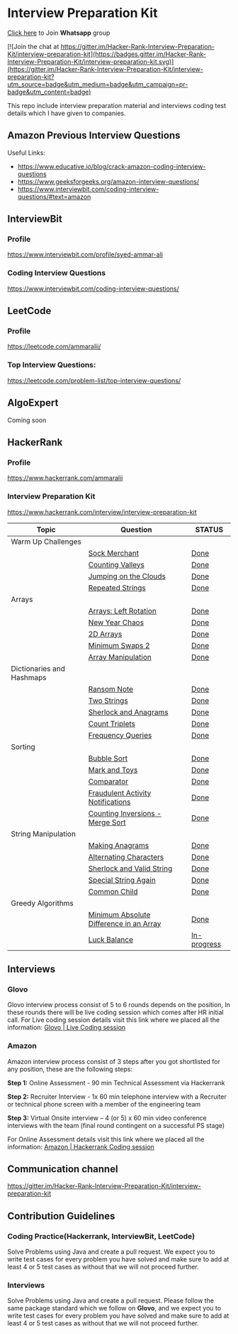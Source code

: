 # Interview Preparation Kit

[Click here](https://chat.whatsapp.com/D74JsWHJi3D7u2AO4ryr3F) to Join **Whatsapp** group

[![Join the chat at https://gitter.im/Hacker-Rank-Interview-Preparation-Kit/interview-preparation-kit](https://badges.gitter.im/Hacker-Rank-Interview-Preparation-Kit/interview-preparation-kit.svg)](https://gitter.im/Hacker-Rank-Interview-Preparation-Kit/interview-preparation-kit?utm_source=badge&utm_medium=badge&utm_campaign=pr-badge&utm_content=badge)

This repo include interview preparation material and interviews coding test details which I have given to companies.

## Amazon Previous Interview Questions
Useful Links:
- https://www.educative.io/blog/crack-amazon-coding-interview-questions
- https://www.geeksforgeeks.org/amazon-interview-questions/
- https://www.interviewbit.com/coding-interview-questions/#text=amazon

## InterviewBit
### Profile
https://www.interviewbit.com/profile/syed-ammar-ali
### Coding Interview Questions
https://www.interviewbit.com/coding-interview-questions/


## LeetCode
### Profile
https://leetcode.com/ammaralii/
### Top Interview Questions:
https://leetcode.com/problem-list/top-interview-questions/

## AlgoExpert
Coming soon

## HackerRank
### Profile
https://www.hackerrank.com/ammaralii
### Interview Preparation Kit 
https://www.hackerrank.com/interview/interview-preparation-kit

| Topic                     | Question                                                                                                                                                                                                                             | STATUS                                                                                                                                                      |
|---------------------------|--------------------------------------------------------------------------------------------------------------------------------------------------------------------------------------------------------------------------------------|-------------------------------------------------------------------------------------------------------------------------------------------------------------|
| Warm Up Challenges        |                                                                                                                                                                                                                                      |                                                                                                                                                             |
|                           | [Sock Merchant](https://www.hackerrank.com/challenges/sock-merchant/problem?h_l=interview&playlist_slugs%5B%5D=interview-preparation-kit&playlist_slugs%5B%5D=warmup)                                                                | [Done](https://github.com/ammaralii/interview-preparation-kit/blob/main/src/main/java/hackerrank/warm_up_challenges/SalesByMatch.java)                      |
|                           | [Counting Valleys](https://www.hackerrank.com/challenges/counting-valleys/problem?h_l=interview&playlist_slugs%5B%5D=interview-preparation-kit&playlist_slugs%5B%5D=warmup)                                                          | [Done](https://github.com/ammaralii/interview-preparation-kit/blob/main/src/main/java/hackerrank/warm_up_challenges/CountingValleys.java)                   |
|                           | [Jumping on the Clouds](https://www.hackerrank.com/challenges/jumping-on-the-clouds/problem?h_l=interview&playlist_slugs%5B%5D=interview-preparation-kit&playlist_slugs%5B%5D=warmup)                                                | [Done](https://github.com/ammaralii/interview-preparation-kit/blob/main/src/main/java/hackerrank/warm_up_challenges/JumpingOnTheClouds.java)                |
|                           | [Repeated Strings](https://www.hackerrank.com/challenges/repeated-string/problem?h_l=interview&playlist_slugs%5B%5D=interview-preparation-kit&playlist_slugs%5B%5D=warmup)                                                           | [Done](https://github.com/ammaralii/interview-preparation-kit/blob/main/src/main/java/hackerrank/warm_up_challenges/RepeatedString.java)                    |
| Arrays                    |                                                                                                                                                                                                                                      |                                                                                                                                                             |
|                           | [Arrays: Left Rotation](https://www.hackerrank.com/challenges/ctci-array-left-rotation/problem?h_l=interview&playlist_slugs%5B%5D=interview-preparation-kit&playlist_slugs%5B%5D=arrays)                                             | [Done](https://github.com/ammaralii/interview-preparation-kit/blob/main/src/main/java/hackerrank/arrays/ArraysLeftRotation.java)                            |
|                           | [New Year Chaos](https://www.hackerrank.com/challenges/new-year-chaos/problem?h_l=interview&playlist_slugs%5B%5D=interview-preparation-kit&playlist_slugs%5B%5D=arrays)                                                              | [Done](https://github.com/ammaralii/interview-preparation-kit/blob/main/src/main/java/hackerrank/arrays/NewYearChaos.java)                                  |
|                           | [2D Arrays](https://www.hackerrank.com/challenges/2d-array/problem?h_l=interview&playlist_slugs%5B%5D=interview-preparation-kit&playlist_slugs%5B%5D=arrays)                                                                         | [Done](https://github.com/ammaralii/interview-preparation-kit/blob/main/src/main/java/hackerrank/arrays/TwoDArrayDS.java)                                   |
|                           | [Minimum Swaps 2](https://www.hackerrank.com/challenges/minimum-swaps-2/problem?h_l=interview&playlist_slugs%5B%5D=interview-preparation-kit&playlist_slugs%5B%5D=arrays)                                                            | [Done](https://github.com/ammaralii/interview-preparation-kit/blob/main/src/main/java/hackerrank/arrays/MinimumSwapsTwo.java)                               |
|                           | [Array Manipulation](https://www.hackerrank.com/challenges/crush/problem?h_l=interview&playlist_slugs%5B%5D=interview-preparation-kit&playlist_slugs%5B%5D=arrays)                                                                   | [Done](https://github.com/ammaralii/interview-preparation-kit/blob/main/src/main/java/hackerrank/arrays/ArrayManipulation.java)                             |
| Dictionaries and Hashmaps |                                                                                                                                                                                                                                      |                                                                                                                                                             |
|                           | [Ransom Note](https://www.hackerrank.com/challenges/ctci-ransom-note/problem?h_l=interview&playlist_slugs%5B%5D=interview-preparation-kit&playlist_slugs%5B%5D=dictionaries-hashmaps)                                                | [Done](https://github.com/ammaralii/interview-preparation-kit/blob/main/src/main/java/hackerrank/dictionaries_and_hashmaps/RansomNote.java)                 |
|                           | [Two Strings](https://www.hackerrank.com/challenges/two-strings/problem?h_l=interview&playlist_slugs%5B%5D=interview-preparation-kit&playlist_slugs%5B%5D=dictionaries-hashmaps)                                                     | [Done](https://github.com/ammaralii/interview-preparation-kit/blob/main/src/main/java/hackerrank/dictionaries_and_hashmaps/TwoStrings.java)                 |
|                           | [Sherlock and Anagrams](https://www.hackerrank.com/challenges/sherlock-and-anagrams/problem?h_l=interview&playlist_slugs%5B%5D=interview-preparation-kit&playlist_slugs%5B%5D=dictionaries-hashmaps)                                 | [Done](https://github.com/ammaralii/interview-preparation-kit/blob/main/src/main/java/hackerrank/dictionaries_and_hashmaps/SherLockAndAnagrams.java)        |
|                           | [Count Triplets](https://www.hackerrank.com/challenges/count-triplets-1/problem?h_l=interview&playlist_slugs%5B%5D=interview-preparation-kit&playlist_slugs%5B%5D=dictionaries-hashmaps)                                             | [Done](https://github.com/ammaralii/interview-preparation-kit/blob/main/src/main/java/hackerrank/dictionaries_and_hashmaps/CountTriplets.java)              |
|                           | [Frequency Queries](https://www.hackerrank.com/challenges/frequency-queries/problem?h_l=interview&playlist_slugs%5B%5D=interview-preparation-kit&playlist_slugs%5B%5D=dictionaries-hashmaps)                                         | [Done](https://github.com/ammaralii/interview-preparation-kit/blob/main/src/main/java/hackerrank/dictionaries_and_hashmaps/FrequencyQueries.java)           |
| Sorting                   |                                                                                                                                                                                                                                      |                                                                                                                                                             |
|                           | [Bubble Sort](https://www.hackerrank.com/challenges/ctci-bubble-sort/problem?h_l=interview&playlist_slugs%5B%5D=interview-preparation-kit&playlist_slugs%5B%5D=sorting)                                                              | [Done](https://github.com/ammaralii/interview-preparation-kit/blob/main/src/main/java/hackerrank/sorting/BubbleSort.java)                                   |
|                           | [Mark and Toys](https://www.hackerrank.com/challenges/mark-and-toys/problem?h_l=interview&playlist_slugs%5B%5D=interview-preparation-kit&playlist_slugs%5B%5D=sorting)                                                               | [Done](https://github.com/ammaralii/interview-preparation-kit/blob/main/src/main/java/hackerrank/sorting/MarkAndToys.java)                                  |
|                           | [Comparator](https://www.hackerrank.com/challenges/ctci-comparator-sorting/problem?h_l=interview&playlist_slugs%5B%5D=interview-preparation-kit&playlist_slugs%5B%5D=sorting)                                                        | [Done](https://github.com/ammaralii/interview-preparation-kit/blob/main/src/main/java/hackerrank/sorting/Comparator.java)                                   |
|                           | [Fraudulent Activity Notifications](https://www.hackerrank.com/challenges/fraudulent-activity-notifications/problem?h_l=interview&playlist_slugs%5B%5D=interview-preparation-kit&playlist_slugs%5B%5D=sorting)                       | [Done](https://github.com/ammaralii/interview-preparation-kit/blob/main/src/main/java/hackerrank/sorting/FraudulentActivityNotifications.java)              |
|                           | [Counting Inversions - Merge Sort](https://www.hackerrank.com/challenges/ctci-merge-sort/problem?h_l=interview&playlist_slugs%5B%5D=interview-preparation-kit&playlist_slugs%5B%5D=sorting)                                          | [Done](https://github.com/ammaralii/interview-preparation-kit/blob/main/src/main/java/hackerrank/sorting/MergeSortCountingInversions.java)                  |
| String Manipulation       |                                                                                                                                                                                                                                      |                                                                                                                                                             |
|                           | [Making Anagrams](https://www.hackerrank.com/challenges/ctci-making-anagrams/problem?h_l=interview&playlist_slugs%5B%5D=interview-preparation-kit&playlist_slugs%5B%5D=strings)                                                      | [Done](https://github.com/ammaralii/interview-preparation-kit/blob/main/src/main/java/hackerrank/string_manipulation/MakingAnagram.java)                    |
|                           | [Alternating Characters](https://www.hackerrank.com/challenges/alternating-characters/problem?h_l=interview&playlist_slugs%5B%5D=interview-preparation-kit&playlist_slugs%5B%5D=strings)                                             | [Done](https://github.com/ammaralii/interview-preparation-kit/blob/main/src/main/java/hackerrank/string_manipulation/AlternatingCharacters.java)            |
|                           | [Sherlock and Valid String](https://www.hackerrank.com/challenges/sherlock-and-valid-string/problem?h_l=interview&playlist_slugs%5B%5D=interview-preparation-kit&playlist_slugs%5B%5D=strings)                                       | [Done](https://github.com/ammaralii/interview-preparation-kit/blob/main/src/main/java/hackerrank/string_manipulation/SherlockAndValidString.java)           |
|                           | [Special String Again](https://www.hackerrank.com/challenges/special-palindrome-again/problem?h_l=interview&playlist_slugs%5B%5D=interview-preparation-kit&playlist_slugs%5B%5D=strings)                                             | [Done](https://github.com/ammaralii/interview-preparation-kit/blob/main/src/main/java/hackerrank/string_manipulation/SpecialStringAgain.java)               |
|                           | [Common Child](https://www.hackerrank.com/challenges/common-child/problem?h_l=interview&playlist_slugs%5B%5D=interview-preparation-kit&playlist_slugs%5B%5D=strings)                                                                 | [Done](https://github.com/ammaralii/interview-preparation-kit/blob/main/src/main/java/hackerrank/string_manipulation/CommonChild.java)                      |
| Greedy Algorithms         |                                                                                                                                                                                                                                      |                                                                                                                                                             |
|                           | [Minimum Absolute Difference in an Array](https://www.hackerrank.com/challenges/minimum-absolute-difference-in-an-array/problem?h_l=interview&playlist_slugs%5B%5D=interview-preparation-kit&playlist_slugs%5B%5D=greedy-algorithms) | [Done](https://github.com/ammaralii/interview-preparation-kit/blob/main/src/main/java/hackerrank/greedy_algorithms/MinimumAbsoluteDifferenceInAnArray.java) |
|                           | [Luck Balance](https://www.hackerrank.com/challenges/luck-balance/problem?h_l=interview&playlist_slugs%5B%5D=interview-preparation-kit&playlist_slugs%5B%5D=greedy-algorithms)                                                       | [In-progress](https://github.com/ammaralii/interview-preparation-kit/blob/main/src/main/java/hackerrank/greedy_algorithms/LuckBalance.java)                 |

## Interviews

### Glovo
Glovo interview process consist of 5 to 6 rounds depends on the position, In these rounds there will be live coding session
which comes after HR initial call. For Live coding session details visit this link where we placed all the information:
[Glovo | Live Coding session](https://github.com/ammaralii/interview-preparation-kit/tree/main/src/main/java/interviews/glovo)

### Amazon
Amazon interview process consist of 3 steps after you got shortlisted for any position, these are the following steps:

**Step 1:** Online Assessment - 90 min Technical Assessment via Hackerrank

**Step 2:** Recruiter Interview - 1x 60 min telephone interview with a Recruiter or technical phone
screen with a member of the engineering team

**Step 3:** Virtual Onsite interview – 4 (or 5) x 60 min video conference interviews with the team
(final round contingent on a successful PS stage)

For Online Assessment details visit this link where we placed all the information:
[Amazon | Hackerrank Coding session](https://github.com/ammaralii/interview-preparation-kit/tree/main/src/main/java/interviews/amazon)

## Communication channel

https://gitter.im/Hacker-Rank-Interview-Preparation-Kit/interview-preparation-kit

## Contribution Guidelines

### Coding Practice(Hackerrank, InterviewBit, LeetCode)
Solve Problems using Java and create a pull request. We expect you to write test cases for every problem you have solved
and make sure to add at least 4 or 5 test cases as without that we will not proceed further.

### Interviews
Solve Problems using Java and create a pull request. Please follow the same package standard which we follow on **Glovo**,
and we expect you to write test cases for every problem you have solved
and make sure to add at least 4 or 5 test cases as without that we will not proceed further.